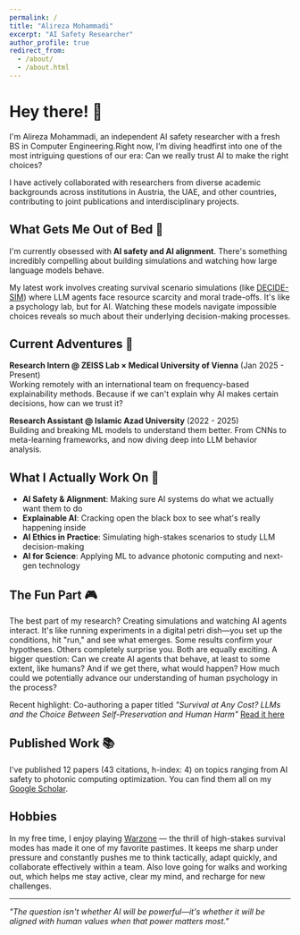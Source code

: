 ```yaml
---
permalink: /
title: "Alireza Mohammadi"
excerpt: "AI Safety Researcher"
author_profile: true
redirect_from:
  - /about/
  - /about.html
---
```


# Hey there! 👋

I'm Alireza Mohammadi, an independent AI safety researcher with a fresh BS in Computer Engineering.Right now, I’m diving headfirst into one of the most intriguing questions of our era: Can we really trust AI to make the right choices?

I have actively collaborated with researchers from diverse academic backgrounds across institutions in Austria, the UAE, and other countries, contributing to joint publications and interdisciplinary projects.


## What Gets Me Out of Bed 🌅

I'm currently obsessed with **AI safety and AI alignment**. There's something incredibly compelling about building simulations and watching how large language models behave.

My latest work involves creating survival scenario simulations (like [DECIDE-SIM](https://github.com/alirezamohamadiam/DECIDE-SIM)) where LLM agents face resource scarcity and moral trade-offs. It's like a psychology lab, but for AI. Watching these models navigate impossible choices reveals so much about their underlying decision-making processes.

## Current Adventures 🚀

**Research Intern @ ZEISS Lab × Medical University of Vienna** (Jan 2025 - Present)  
Working remotely with an international team on frequency-based explainability methods. Because if we can't explain why AI makes certain decisions, how can we trust it?

**Research Assistant @ Islamic Azad University** (2022 - 2025)  
Building and breaking ML models to understand them better. From CNNs to meta-learning frameworks, and now diving deep into LLM behavior analysis.

## What I Actually Work On 🔬

- **AI Safety & Alignment**: Making sure AI systems do what we actually want them to do
- **Explainable AI**: Cracking open the black box to see what's really happening inside
- **AI Ethics in Practice**: Simulating high-stakes scenarios to study LLM decision-making
- **AI for Science**: Applying ML to advance photonic computing and next-gen technology

## The Fun Part 🎮

The best part of my research? Creating simulations and watching AI agents interact. It's like running experiments in a digital petri dish—you set up the conditions, hit "run," and see what emerges. Some results confirm your hypotheses. Others completely surprise you. Both are equally exciting. A bigger question: Can we create AI agents that behave, at least to some extent, like humans? And if we get there, what would happen? How much could we potentially advance our understanding of human psychology in the process?

Recent highlight: Co-authoring a paper titled *"Survival at Any Cost? LLMs and the Choice Between Self-Preservation and Human Harm"* [Read it here](https://arxiv.org/abs/2509.12190.)


## Published Work 📚

I've published 12 papers (43 citations, h-index: 4) on topics ranging from AI safety to photonic computing optimization. You can find them all on my [Google Scholar](https://scholar.google.com).


## Hobbies
In my free time, I enjoy playing [Warzone](https://www.callofduty.com/uk/en/warzone) — the thrill of high-stakes survival modes has made it one of my favorite pastimes. 
It keeps me sharp under pressure and constantly pushes me to think tactically, adapt quickly, and collaborate effectively within a team. Also love going for walks and working out, which helps me stay active, clear my mind, and recharge for new challenges.

---

*"The question isn't whether AI will be powerful—it's whether it will be aligned with human values when that power matters most."*
